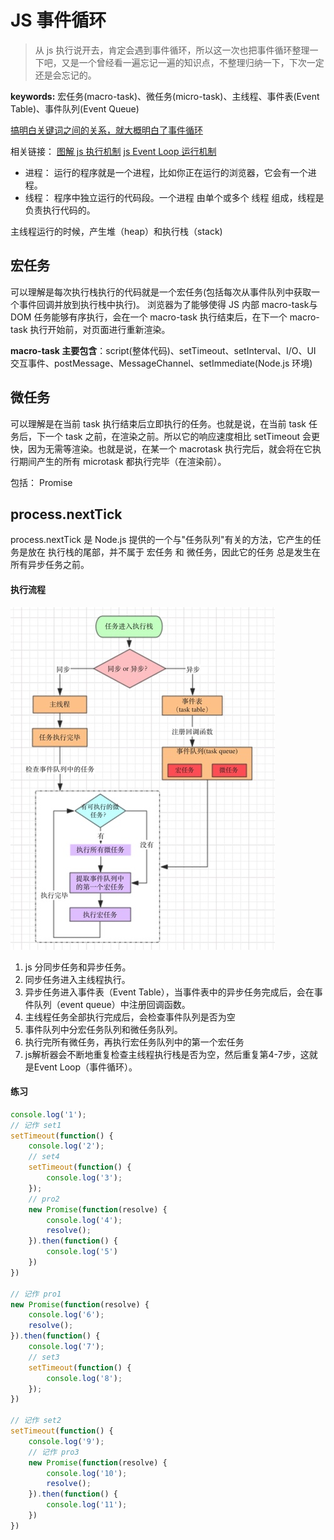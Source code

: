 <!--
Created: Fri Feb 07 2020 20:25:49 GMT+0800 (China Standard Time)
Modified: Mon Jun 15 2020 20:27:00 GMT+0800 (China Standard Time)
-->
<!-- Tag: browser, js -->

# JS 事件循环

> 从 js 执行说开去，肯定会遇到事件循环，所以这一次也把事件循环整理一下吧，又是一个曾经看一遍忘记一遍的知识点，不整理归纳一下，下次一定还是会忘记的。

**keywords:** 宏任务(macro-task)、微任务(micro-task)、主线程、事件表(Event Table)、事件队列(Event Queue)

<u>搞明白关键词之间的关系，就大概明白了事件循环</u>

相关链接：
[图解 js 执行机制](https://juejin.im/post/5b879a9f6fb9a01a0f24a5e1)
[js Event Loop 运行机制](https://juejin.im/post/5b67108e5188251aa30c8811)

* 进程： 运行的程序就是一个进程，比如你正在运行的浏览器，它会有一个进程。
* 线程： 程序中独立运行的代码段。一个进程 由单个或多个 线程 组成，线程是负责执行代码的。

主线程运行的时候，产生堆（heap）和执行栈（stack)

## 宏任务

可以理解是每次执行栈执行的代码就是一个宏任务(包括每次从事件队列中获取一个事件回调并放到执行栈中执行)。
浏览器为了能够使得 JS 内部 macro-task与 DOM 任务能够有序执行，会在一个 macro-task 执行结束后，在下一个 macro-task 执行开始前，对页面进行重新渲染。

**macro-task 主要包含**：script(整体代码)、setTimeout、setInterval、I/O、UI 交互事件、postMessage、MessageChannel、setImmediate(Node.js 环境)

## 微任务

可以理解是在当前 task 执行结束后立即执行的任务。也就是说，在当前 task 任务后，下一个 task 之前，在渲染之前。所以它的响应速度相比 setTimeout 会更快，因为无需等渲染。也就是说，在某一个 macrotask 执行完后，就会将在它执行期间产生的所有 microtask 都执行完毕（在渲染前）。

包括： Promise

## process.nextTick

process.nextTick 是 Node.js 提供的一个与"任务队列"有关的方法，它产生的任务是放在 执行栈的尾部，并不属于 宏任务 和 微任务，因此它的任务 总是发生在所有异步任务之前。

#### 执行流程

![](./assets/eventLoop.jpeg)

1. js 分同步任务和异步任务。
2. 同步任务进入主线程执行。
3. 异步任务进入事件表（Event Table），当事件表中的异步任务完成后，会在事件队列（event queue）中注册回调函数。
4. 主线程任务全部执行完成后，会检查事件队列是否为空
5. 事件队列中分宏任务队列和微任务队列。
6. 执行完所有微任务，再执行宏任务队列中的第一个宏任务
7. js解析器会不断地重复检查主线程执行栈是否为空，然后重复第4-7步，这就是Event Loop（事件循环）。

#### 练习

```js
console.log('1');
// 记作 set1
setTimeout(function() {
    console.log('2');
    // set4
    setTimeout(function() {
        console.log('3');
    });
    // pro2
    new Promise(function(resolve) {
        console.log('4');
        resolve();
    }).then(function() {
        console.log('5')
    })
})

// 记作 pro1
new Promise(function(resolve) {
    console.log('6');
    resolve();
}).then(function() {
    console.log('7');
    // set3
    setTimeout(function() {
        console.log('8');
    });
})

// 记作 set2
setTimeout(function() {
    console.log('9');
    // 记作 pro3
    new Promise(function(resolve) {
        console.log('10');
        resolve();
    }).then(function() {
        console.log('11');
    })
})
```
